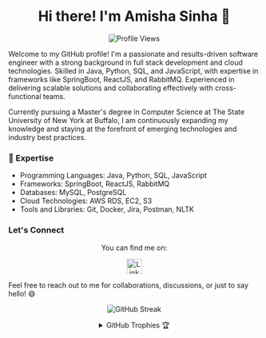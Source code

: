 <h1 align="center">Hi there! I'm Amisha Sinha 👋</h1>

<p align="center">
  <img src="https://komarev.com/ghpvc/?username=amisinha&color=blue" alt="Profile Views" />
</p>

Welcome to my GitHub profile! I'm a passionate and results-driven software engineer with a strong background in full stack development and cloud technologies. Skilled in Java, Python, SQL, and JavaScript, with expertise in frameworks like SpringBoot, ReactJS, and RabbitMQ. Experienced in delivering scalable solutions and collaborating effectively with cross-functional teams.

Currently pursuing a Master's degree in Computer Science at The State University of New York at Buffalo, I am continuously expanding my knowledge and staying at the forefront of emerging technologies and industry best practices.

### 🚀 Expertise

- Programming Languages: Java, Python, SQL, JavaScript
- Frameworks: SpringBoot, ReactJS, RabbitMQ
- Databases: MySQL, PostgreSQL
- Cloud Technologies: AWS RDS, EC2, S3
- Tools and Libraries: Git, Docker, Jira, Postman, NLTK


### Let's Connect

<p align="center">
  You can find me on:
</p>

<p align="center">
  <a href="https://www.linkedin.com/in/amisha-sinha23/">
    <img src="https://raw.githubusercontent.com/rahuldkjain/github-profile-readme-generator/master/src/images/icons/Social/linked-in-alt.svg" alt="LinkedIn" height="30" />
  </a>
</p>


Feel free to reach out to me for collaborations, discussions, or just to say hello! 😄


<p align="center">
       <img src="https://github-readme-streak-stats.herokuapp.com/?user=amisinha&background=000000&stroke=130F40&ring=2234AE&fire=D3D3D3&currStreakNum=D3D3D3&sideNums=D3D3D3&currStreakLabel=D3D3D3&sideLabels=D3D3D3&dates=D3D3D3" alt="GitHub Streak" />


<details align="center">
  <summary>GitHub Trophies 🏆</summary>
  <br>
  <p align="center">
    <img src="https://github-profile-trophy.vercel.app/?username=amisinha&theme=darkhub&column=7&bgColor=000000&noFrame=true&row=1&margin-w=15" alt="GitHub Trophies" />
  </p>
</details>
